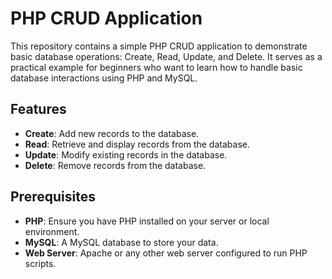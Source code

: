 # PHP CRUD Application

This repository contains a simple PHP CRUD application to demonstrate basic database operations: Create, Read, Update, and Delete. It serves as a practical example for beginners who want to learn how to handle basic database interactions using PHP and MySQL.

## Features

- **Create**: Add new records to the database.
- **Read**: Retrieve and display records from the database.
- **Update**: Modify existing records in the database.
- **Delete**: Remove records from the database.

## Prerequisites

- **PHP**: Ensure you have PHP installed on your server or local environment.
- **MySQL**: A MySQL database to store your data.
- **Web Server**: Apache or any other web server configured to run PHP scripts.


